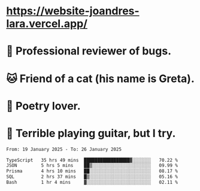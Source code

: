 # https://website-joandres-lara.vercel.app/
# 🐛 Professional reviewer of bugs.
# 🐱 Friend of a cat (his name is Greta).
# 📜 Poetry lover.
# 🎸 Terrible playing guitar, but I try.

<!--START_SECTION:waka-->

```txt
From: 19 January 2025 - To: 26 January 2025

TypeScript   35 hrs 49 mins  █████████████████▓░░░░░░░   70.22 %
JSON         5 hrs 5 mins    ██▒░░░░░░░░░░░░░░░░░░░░░░   09.99 %
Prisma       4 hrs 10 mins   ██░░░░░░░░░░░░░░░░░░░░░░░   08.17 %
SQL          2 hrs 37 mins   █▒░░░░░░░░░░░░░░░░░░░░░░░   05.16 %
Bash         1 hr 4 mins     ▓░░░░░░░░░░░░░░░░░░░░░░░░   02.11 %
```

<!--END_SECTION:waka-->
